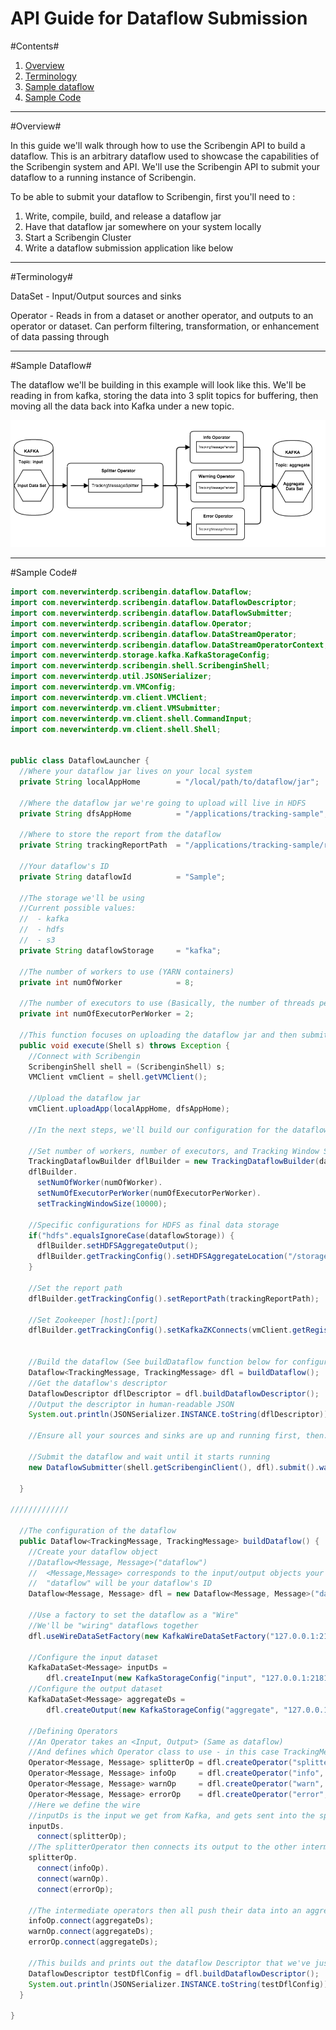 API Guide for Dataflow Submission
=====================

#Contents#
1. [Overview](#overview)
2. [Terminology](#terminology)
2. [Sample dataflow](#sample-dataflow)
3. [Sample Code](#sample-code)

---

#Overview#

In this guide we'll walk through how to use the Scribengin API to build a dataflow.  This is an arbitrary dataflow used to showcase the capabilities of the Scribengin system and API.  We'll use the Scribengin API to submit your dataflow to a running instance of Scribengin.

To be able to submit your dataflow to Scribengin, first you'll need to :

1. Write, compile, build, and release a dataflow jar
2. Have that dataflow jar somewhere on your system locally
3. Start a Scribengin Cluster
4. Write a dataflow submission application like below

---

#Terminology#

DataSet - Input/Output sources and sinks

Operator - Reads in from a dataset or another operator, and outputs to an operator or dataset.  Can perform filtering, transformation, or enhancement of data passing through

---
#Sample Dataflow#

The dataflow we'll be building in this example will look like this.  We'll be reading in from kafka, storing the data into 3 split topics for buffering, then moving all the data back into Kafka under a new topic.

![API Example](images/API_Example.png)

---

#Sample Code#
```java
import com.neverwinterdp.scribengin.dataflow.Dataflow;
import com.neverwinterdp.scribengin.dataflow.DataflowDescriptor;
import com.neverwinterdp.scribengin.dataflow.DataflowSubmitter;
import com.neverwinterdp.scribengin.dataflow.Operator;
import com.neverwinterdp.scribengin.dataflow.DataStreamOperator;
import com.neverwinterdp.scribengin.dataflow.DataStreamOperatorContext;
import com.neverwinterdp.storage.kafka.KafkaStorageConfig;
import com.neverwinterdp.scribengin.shell.ScribenginShell;
import com.neverwinterdp.util.JSONSerializer;
import com.neverwinterdp.vm.VMConfig;
import com.neverwinterdp.vm.client.VMClient;
import com.neverwinterdp.vm.client.VMSubmitter;
import com.neverwinterdp.vm.client.shell.CommandInput;
import com.neverwinterdp.vm.client.shell.Shell;


public class DataflowLauncher {
  //Where your dataflow jar lives on your local system
  private String localAppHome        = "/local/path/to/dataflow/jar";

  //Where the dataflow jar we're going to upload will live in HDFS
  private String dfsAppHome          = "/applications/tracking-sample";

  //Where to store the report from the dataflow
  private String trackingReportPath  = "/applications/tracking-sample/reports";

  //Your dataflow's ID
  private String dataflowId          = "Sample";

  //The storage we'll be using
  //Current possible values:
  //  - kafka
  //  - hdfs
  //  - s3
  private String dataflowStorage     = "kafka";

  //The number of workers to use (YARN containers)
  private int numOfWorker            = 8;

  //The number of executors to use (Basically, the number of threads per worker)
  private int numOfExecutorPerWorker = 2;
  
  //This function focuses on uploading the dataflow jar and then submitting a dataflow configuration
  public void execute(Shell s) throws Exception {
    //Connect with Scribengin
    ScribenginShell shell = (ScribenginShell) s;
    VMClient vmClient = shell.getVMClient();
    
    //Upload the dataflow jar
    vmClient.uploadApp(localAppHome, dfsAppHome);
    
    //In the next steps, we'll build our configuration for the dataflow

    //Set number of workers, number of executors, and Tracking Window Size
    TrackingDataflowBuilder dflBuilder = new TrackingDataflowBuilder(dataflowId);
    dflBuilder.
      setNumOfWorker(numOfWorker).
      setNumOfExecutorPerWorker(numOfExecutorPerWorker).
      setTrackingWindowSize(10000);
    
    //Specific configurations for HDFS as final data storage
    if("hdfs".equalsIgnoreCase(dataflowStorage)) {
      dflBuilder.setHDFSAggregateOutput();
      dflBuilder.getTrackingConfig().setHDFSAggregateLocation("/storage/hdfs/tracking-aggregate");
    }
    
    //Set the report path
    dflBuilder.getTrackingConfig().setReportPath(trackingReportPath);
    
    //Set Zookeeper [host]:[port]
    dflBuilder.getTrackingConfig().setKafkaZKConnects(vmClient.getRegistry().getRegistryConfig().getConnect());

    
    //Build the dataflow (See buildDataflow function below for configuration)
    Dataflow<TrackingMessage, TrackingMessage> dfl = buildDataflow();
    //Get the dataflow's descriptor
    DataflowDescriptor dflDescriptor = dfl.buildDataflowDescriptor();
    //Output the descriptor in human-readable JSON
    System.out.println(JSONSerializer.INSTANCE.toString(dflDescriptor));
    
    //Ensure all your sources and sinks are up and running first, then...

    //Submit the dataflow and wait until it starts running
    new DataflowSubmitter(shell.getScribenginClient(), dfl).submit().waitForRunning(60000);
    
  }

/////////////
  
  //The configuration of the dataflow
  public Dataflow<TrackingMessage, TrackingMessage> buildDataflow() {
    //Create your dataflow object
    //Dataflow<Message, Message>("dataflow")
    //  <Message,Message> corresponds to the input/output objects your source and sink will use
    //  "dataflow" will be your dataflow's ID
    Dataflow<Message, Message> dfl = new Dataflow<Message, Message>("dataflow");
     
    //Use a factory to set the dataflow as a "Wire"
    //We'll be "wiring" dataflows together
    dfl.useWireDataSetFactory(new KafkaWireDataSetFactory("127.0.0.1:2181"));
     
    //Configure the input dataset
    KafkaDataSet<Message> inputDs =
        dfl.createInput(new KafkaStorageConfig("input", "127.0.0.1:2181", "input"));
    //Configure the output dataset
    KafkaDataSet<Message> aggregateDs =
        dfl.createOutput(new KafkaStorageConfig("aggregate", "127.0.0.1:2181", "aggregate"));
    
    //Defining Operators
    //An Operator takes an <Input, Output> (Same as dataflow)
    //And defines which Operator class to use - in this case TrackingMessageSplitter
    Operator<Message, Message> splitterOp = dfl.createOperator("splitter", TrackingMessageSplitter.class);
    Operator<Message, Message> infoOp     = dfl.createOperator("info",     TrackingMessagePerister.class);
    Operator<Message, Message> warnOp     = dfl.createOperator("warn",     TrackingMessagePerister.class);
    Operator<Message, Message> errorOp    = dfl.createOperator("error",    TrackingMessagePerister.class);
    //Here we define the wire
    //inputDs is the input we get from Kafka, and gets sent into the splitterOperator
    inputDs.
      connect(splitterOp);
    //The splitterOperator then connects its output to the other intermediate operators
    splitterOp.
      connect(infoOp).
      connect(warnOp).
      connect(errorOp);
     
    //The intermediate operators then all push their data into an aggregate dataStore
    infoOp.connect(aggregateDs);
    warnOp.connect(aggregateDs);
    errorOp.connect(aggregateDs);
     
    //This builds and prints out the dataflow Descriptor that we've just built
    DataflowDescriptor testDflConfig = dfl.buildDataflowDescriptor();
    System.out.println(JSONSerializer.INSTANCE.toString(testDflConfig));
  }

}

```